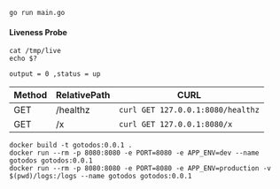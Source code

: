 ```
go run main.go
```

#### Liveness Probe

```
cat /tmp/live
echo $?
```

`output = 0 ,status = up`

| Method | RelativePath | CURL                              |
| ------ | ------------ | --------------------------------- |
| GET    | /healthz     | `curl GET 127.0.0.1:8080/healthz` |
| GET    | /x           | `curl GET 127.0.0.1:8080/x`       |

```
docker build -t gotodos:0.0.1 .
docker run --rm -p 8080:8080 -e PORT=8080 -e APP_ENV=dev --name gotodos gotodos:0.0.1
docker run --rm -p 8080:8080 -e PORT=8080 -e APP_ENV=production -v $(pwd)/logs:/logs --name gotodos gotodos:0.0.1
```
